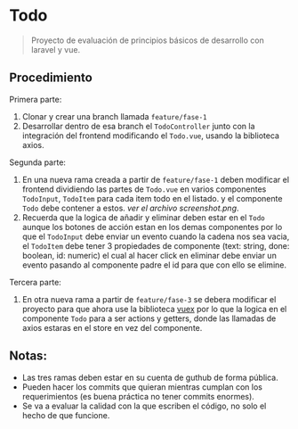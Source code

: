 # Todo

> Proyecto de evaluación de principios básicos de desarrollo con laravel y vue.

## Procedimiento

Primera parte:

1. Clonar y crear una branch llamada `feature/fase-1`
2. Desarrollar dentro de esa branch el `TodoController` junto con la integración del frontend modificando el
    `Todo.vue`, usando la biblioteca axios.

Segunda parte:

1. En una nueva rama creada a partir de `feature/fase-1` deben modificar el frontend dividiendo las partes de `Todo.vue`
   en varios componentes `TodoInput`, `TodoItem` para cada item todo en el listado. y el componente
   `Todo` debe contener a estos. *ver el archivo screenshot.png*.
2. Recuerda que la logica de añadir y eliminar deben estar en el `Todo` aunque los botones de acción estan en
   los demas componentes por lo que el `TodoInput` debe enviar un evento cuando la cadena nos sea vacia, el
   `TodoItem` debe tener 3 propiedades de componente (text: string, done: boolean, id: numeric) el cual al hacer
   click en eliminar debe enviar un evento pasando al componente padre el id para que con ello se elimine.

Tercera parte:

1. En otra nueva rama a partir de `feature/fase-3` se debera modificar el proyecto para que ahora use
   la biblioteca [vuex](https://vuex.vuejs.org/en/) por lo que la logica en el componente `Todo` para a ser
   actions y getters, donde las llamadas de axios estaras en el store en vez del componente.

## Notas:

- Las tres ramas deben estar en su cuenta de guthub de forma pública.
- Pueden hacer los commits que quieran mientras cumplan con los requerimientos (es buena práctica no tener commits enormes).
- Se va a evaluar la calidad con la que escriben el código, no solo el hecho de que funcione.